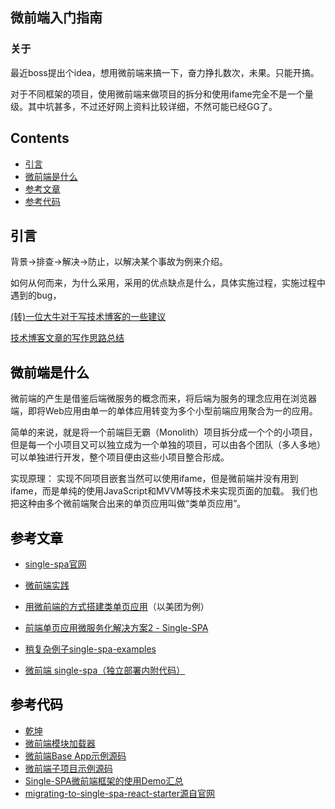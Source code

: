 ## 微前端入门指南

### 关于

最近boss提出个idea，想用微前端来搞一下，奋力挣扎数次，未果。只能开搞。

对于不同框架的项目，使用微前端来做项目的拆分和使用ifame完全不是一个量级。其中坑甚多，不过还好网上资料比较详细，不然可能已经GG了。

## Contents

- [引言](#preface)
- [微前端是什么](#what)
- [参考文章](#title9)
- [参考代码](#title10)

## <a id="preface"><font color="black">引言</font></a>

背景->排查->解决->防止，以解决某个事故为例来介绍。

如何从何而来，为什么采用，采用的优点缺点是什么，具体实施过程，实施过程中遇到的bug，

[(转)一位大牛对于写技术博客的一些建议](https://www.cnblogs.com/princepeng/p/11174085.html)

[技术博客文章的写作思路总结](https://my.oschina.net/FEEDFACF/blog/1610191)



## <a id="what"><font color="black">微前端是什么</font></a>

微前端的产生是借鉴后端微服务的概念而来，将后端为服务的理念应用在浏览器端，即将Web应用由单一的单体应用转变为多个小型前端应用聚合为一的应用。

简单的来说，就是将一个前端巨无霸（Monolith）项目拆分成一个个的小项目，但是每一个小项目又可以独立成为一个单独的项目，可以由各个团队（多人多地）可以单独进行开发，整个项目便由这些小项目整合形成。

实现原理：
实现不同项目嵌套当然可以使用ifame，但是微前端并没有用到ifame，而是单纯的使用JavaScript和MVVM等技术来实现页面的加载。
我们也把这种由多个微前端聚合出来的单页应用叫做“类单页应用”。











## <a id="title9"><font color="black">参考文章</font></a>

- [single-spa官网](https://single-spa.js.org/)

- [微前端实践](https://juejin.im/post/5cadd7835188251b2f3a4bb0)

- [用微前端的方式搭建类单页应用](https://www.cnblogs.com/meituantech/p/9604591.html)（以美团为例）

- [前端单页应用微服务化解决方案2 - Single-SPA](https://juejin.im/post/5ba057695188255c953821c6)

- [稍复杂例子single-spa-examples](https://github.com/CanopyTax/single-spa-examples.git)

- [微前端 single-spa（独立部署内附代码）](https://juejin.im/post/5d3925615188257f3850de5a)

  

## <a id="title10"><font color="black">参考代码</font></a>

- [乾坤](https://github.com/umijs/qiankun)
- [微前端模块加载器](https://link.juejin.im/?target=https%3A%2F%2Fgithub.com%2FFantasy9527%2Flotus-scaffold-micro-frontend-portal)
- [微前端Base App示例源码](https://link.juejin.im/?target=https%3A%2F%2Fgithub.com%2FFantasy9527%2Fmicrofrontend-base-demo)
- [微前端子项目示例源码](https://link.juejin.im/?target=https%3A%2F%2Fgithub.com%2FFantasy9527%2Fmicrofrontend-submodule-demo)
- [Single-SPA微前端框架的使用Demo汇总](https://alili.tech/archive/22975f44/)
- [migrating-to-single-spa-react-starter源自官网](https://github.com/alocke12992/migrating-to-single-spa-react-starter)
